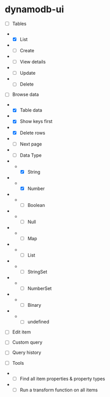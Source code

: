 # dynamodb-ui

- [ ] Tables
-  - [x] List
-  - [ ] Create
-  - [ ] View details
-  - [ ] Update
-  - [ ] Delete

- [ ] Browse data
-  - [x] Table data
-  - [x] Show keys first
-  - [x] Delete rows
-  - [ ] Next page
-  - [ ] Data Type
-  -  - [x] String
-  -  - [x] Number
-  -  - [ ] Boolean
-  -  - [ ] Null
-  -  - [ ] Map
-  -  - [ ] List
-  -  - [ ] StringSet
-  -  - [ ] NumberSet
-  -  - [ ] Binary
-  -  - [ ] undefined

- [ ] Edit item
- [ ] Custom query
- [ ] Query history

- [ ] Tools
-  - [ ] Find all item properties & property types
-  - [ ] Run a transform function on all items
